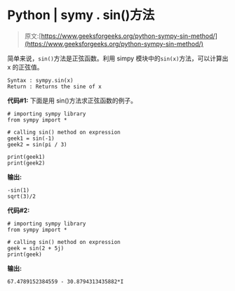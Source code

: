# Python | symy . sin()方法

> 原文:[https://www.geeksforgeeks.org/python-sympy-sin-method/](https://www.geeksforgeeks.org/python-sympy-sin-method/)

简单来说，`sin()`方法是正弦函数。利用 simpy 模块中的`sin(x)`方法，可以计算出 x 的正弦值。

```
Syntax : sympy.sin(x)
Return : Returns the sine of x 
```

**代码#1:**
下面是用 sin()方法求正弦函数的例子。

```
# importing sympy library
from sympy import *

# calling sin() method on expression
geek1 = sin(-1)
geek2 = sin(pi / 3)

print(geek1)
print(geek2)
```

**输出:**

```
-sin(1)
sqrt(3)/2

```

**代码#2:**

```
# importing sympy library
from sympy import *

# calling sin() method on expression
geek = sin(2 + 5j)
print(geek)
```

**输出:**

```
67.4789152384559 - 30.8794313435882*I

```